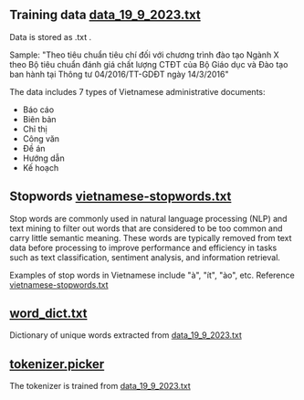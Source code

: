 

## Training data [data_19_9_2023.txt](data/data_19_9_2023.txt)
Data is stored as .txt .<br>

Sample: "Theo tiêu chuẩn tiêu chí đối với chương trình đào tạo Ngành X theo Bộ tiêu chuẩn đánh giá chất lượng CTĐT của Bộ Giáo dục và Đào tạo ban hành tại Thông tư 04/2016/TT-GDĐT ngày 14/3/2016"

The data includes 7 types of Vietnamese administrative documents:
- Báo cáo
- Biên bản
- Chỉ thị
- Công văn
- Đề án
- Hướng dẫn
- Kế hoạch

## Stopwords [vietnamese-stopwords.txt](data/vietnamese-stopwords.txt)
Stop words are commonly used in natural language processing (NLP) and text mining to filter out words that are considered to be too common and carry little semantic meaning. These words are typically removed from text data before processing to improve performance and efficiency in tasks such as text classification, sentiment analysis, and information retrieval.

Examples of stop words in Vietnamese include "à", "ít", "ào", etc.
Reference [vietnamese-stopwords.txt](https://github.com/stopwords/vietnamese-stopwords/blob/master/vietnamese-stopwords.txt)


## [word_dict.txt](data/word_dict.txt)
Dictionary of unique words extracted from [data_19_9_2023.txt](/data_19_9_2023.txt)

## [tokenizer.picker](data/tokenizer.picker)
The tokenizer is trained from [data_19_9_2023.txt](/data_19_9_2023.txt)
